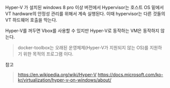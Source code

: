 Hyper-V 가 설치된 windows 8 pro 이상 버전에서
Hypervisor는 호스트 OS 밑에서 VT hardware의 안정성 관리를 위해서 계속 실행된다.
이때 hypervisor는 다른 것들의 VT 하드웨어 호출을 막는다.

Hyper-V를 꺼두면 Vbox를 사용할 수 있지만 Hyper-V로 동작하는 VM은 동작하지 않는다.

> docker-toolbox는 오래된 운영체제(Hyper-V가 지원되지 않는 OS)를 지원하기 위한 목적의 프로그램 이다.



참고
> https://en.wikipedia.org/wiki/Hyper-V
> https://docs.microsoft.com/ko-kr/virtualization/hyper-v-on-windows/about/
